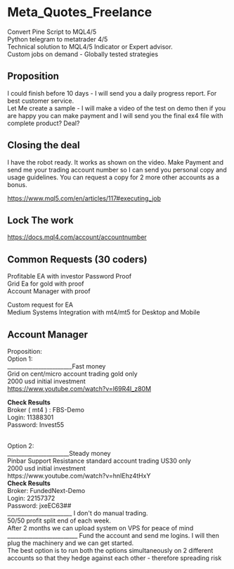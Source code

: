 # Meta_Quotes_Freelance
Convert Pine Script to MQL4/5
</br>
Python telegram to metatrader 4/5
</br>
Technical solution to MQL4/5 Indicator or Expert advisor.
</br>
Custom jobs on demand - Globally tested strategies


<h2>Proposition</h2>

I could finish before 10 days - I will send you a daily progress report. For best customer service.
</br>
Let Me create a sample - I will make a video of the test on demo then if you are happy you can make payment and I will send you the final ex4 file with complete product?
Deal?

<h2>Closing the deal</h2>


I have the robot ready. It works as shown on the video.  Make Payment and send me your trading account number so I can send you personal copy and usage guidelines.  You can request a copy for 2 more other accounts as a bonus.


https://www.mql5.com/en/articles/117#executing_job


<h2>Lock The work</h2>

https://docs.mql4.com/account/accountnumber

<h2>Common Requests (30 coders)</h2>
Profitable EA with investor Password Proof</br>
Grid Ea for gold with proof</br>
Account Manager with proof</br>

Custom request for EA</br>
Medium Systems Integration with mt4/mt5 for Desktop and Mobile</br>

<h2>Account Manager</h2>

Proposition:</br>
Option 1:</br>
_______________________Fast money
</br>
Grid on cent/micro account trading gold only</br>
2000 usd initial investment</br>
https://www.youtube.com/watch?v=l69R4I_z80M</br>

<b>Check Results</b>
</br>
Broker ( mt4 ) : FBS-Demo</br>
Login: 11388301</br>
Password: Invest55</br>

</br>
Option 2:</br>
______________________Steady money
</br>
Pinbar Support Resistance standard account trading US30 only</br>
2000 usd initial investment</br>
https://www.youtube.com/watch?v=hnIEhz4tHxY
</br>
<b>Check Results</b>
</br>
Broker: FundedNext-Demo</br>
Login: 22157372</br>
Password:  jxeEC63##</br>
_______________________
I don't do manual trading.</br>
50/50 profit split end of each week.</br>
After 2 months we can upload system on VPS for peace of mind</br>
_________________________
Fund the account and send me logins. I will then plug the machinery and we can get started.</br>
The best option is to run both the options simultaneously on 2 different accounts so that they hedge against each other - therefore spreading risk
